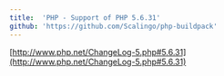 ```yaml
---
title:	'PHP - Support of PHP 5.6.31'
github: 'https://github.com/Scalingo/php-buildpack'
---
```


[http://www.php.net/ChangeLog-5.php#5.6.31](http://www.php.net/ChangeLog-5.php#5.6.31)
